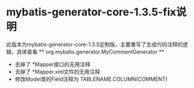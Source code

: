 # mybatis-generator-core-1.3.5-fix说明

此版本为mybatis-generator-core-1.3.5定制版，主要重写了生成代码注释的逻辑，具体查看 ** org.mybatis.generator.MyCommentGenerator **

- 去掉了 \*Mapper接口的无用注释
- 去掉了 \*Mapper.xml文件的无用注释
- 修改Model类的Field注释为 TABLENAME.COLUMN(COMMENT)


